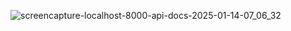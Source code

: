 ![screencapture-localhost-8000-api-docs-2025-01-14-07_06_32](https://github.com/user-attachments/assets/8191a53b-108b-4832-afa4-09c27765f489)
